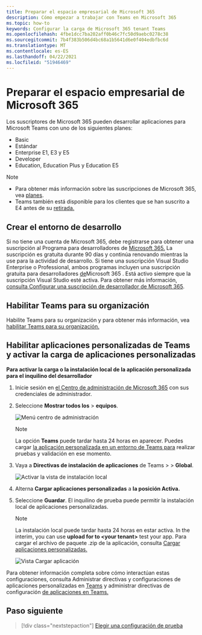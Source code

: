 ```yaml
---
title: Preparar el espacio empresarial de Microsoft 365
description: Cómo empezar a trabajar con Teams en Microsoft 365
ms.topic: how-to
keywords: Configurar la carga de Microsoft 365 tenant Teams
ms.openlocfilehash: 4fbe1dcc7ba202aff0b46c7fc50d9aebc0278c38
ms.sourcegitcommit: 7b4f383b506d4bc68a1b5641d6e0f404edbfbc6d
ms.translationtype: MT
ms.contentlocale: es-ES
ms.lasthandoff: 04/22/2021
ms.locfileid: "51946469"
---
```

# <a name="prepare-your-microsoft-365-tenant"></a>Preparar el espacio empresarial de Microsoft 365

Los suscriptores de Microsoft 365 pueden desarrollar aplicaciones para Microsoft Teams con uno de los siguientes planes:

* Basic
* Estándar
* Enterprise E1, E3 y E5
* Developer
* Education, Education Plus y Education E5

> [!NOTE]
> * Para obtener más información sobre las suscripciones de Microsoft 365, vea [planes](https://products.office.com/business/compare-more-office-365-for-business-plans).
> * Teams también está disponible para los clientes que se han suscrito a E4 antes de su [retirada.](https://support.office.com//article/important-information-for-office-365-enterprise-e4-customers-f9572348-43a2-43fa-a3d8-3b6c9c042147)

## <a name="create-your-development-environment"></a>Crear el entorno de desarrollo

Si no tiene una cuenta de Microsoft 365, debe registrarse para obtener una suscripción al Programa para desarrolladores de [Microsoft 365.](https://developer.microsoft.com/microsoft-365/dev-program) La suscripción es gratuita durante 90 días y continúa renovando mientras la use para la actividad de desarrollo. Si tiene una suscripción Visual Studio Enterprise o Professional, ambos programas incluyen una suscripción gratuita para desarrolladores [de](https://aka.ms/MyVisualStudioBenefits)Microsoft 365 . Está activo siempre que la suscripción Visual Studio esté activa. Para obtener más información, [consulta Configurar una suscripción de desarrollador de Microsoft 365](https://docs.microsoft.com/office/developer-program/office-365-developer-program-get-started).

## <a name="enable-teams-for-your-organization"></a>Habilitar Teams para su organización

Habilite Teams para su organización y para obtener más información, vea [habilitar Teams para su organización.](/microsoftteams/enable-features-office-365)

## <a name="enable-custom-teams-apps-and-turn-on-custom-app-uploading"></a>Habilitar aplicaciones personalizadas de Teams y activar la carga de aplicaciones personalizadas

**Para activar la carga o la instalación local de la aplicación personalizada para el inquilino del desarrollador**

1. Inicie sesión en [el Centro de administración de Microsoft 365](https://admin.microsoft.com/Adminportal/Home?source=applauncher#/homepage#/) con sus credenciales de administrador.

2. Seleccione **Mostrar todos los**  >  **equipos**.

    ![Menú centro de administración](~/assets/images/prepare-test-tenant/admin-center.png)

    > [!Note]
    > La opción **Teams** puede tardar hasta 24 horas en aparecer. Puedes cargar [la aplicación personalizada en un entorno de Teams para](/microsoftteams/upload-custom-apps#validate) realizar pruebas y validación en ese momento.

3. Vaya a **Directivas de instalación de aplicaciones** de Teams  >    >  **Global**.

   ![Activar la vista de instalación local](~/assets/images/prepare-test-tenant/turn-on-sideload.png)

4. Alterna **Cargar aplicaciones personalizadas** a **la posición Activa.**

5. Seleccione **Guardar**. El inquilino de prueba puede permitir la instalación local de aplicaciones personalizadas.

    > [!Note]
    > La instalación local puede tardar hasta 24 horas en estar activa. In the interim, you can use **upload for to \<your tenant>** test your app. Para cargar el archivo de paquete .zip de la aplicación, consulta [Cargar aplicaciones personalizadas.](/microsoftteams/upload-custom-apps#upload)

    ![Vista Cargar aplicación](~/assets/images/prepare-test-tenant/upload-for-contoso.png)

Para obtener información completa sobre cómo interactúan estas configuraciones, consulta Administrar directivas y configuraciones de aplicaciones personalizadas en [Teams](https://docs.microsoft.com/microsoftteams/teams-custom-app-policies-and-settings) y administrar directivas de configuración [de aplicaciones en Teams.](https://docs.microsoft.com/microsoftteams/teams-app-setup-policies)

## <a name="next-step"></a>Paso siguiente

> [!div class="nextstepaction"] 
> [Elegir una configuración de prueba](~/concepts/build-and-test/debug.md)

